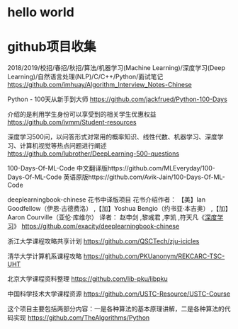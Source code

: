 # hello world
# github项目收集

2018/2019/校招/春招/秋招/算法/机器学习(Machine Learning)/深度学习(Deep Learning)/自然语言处理(NLP)/C/C++/Python/面试笔记 https://github.com/imhuay/Algorithm_Interview_Notes-Chinese


Python - 100天从新手到大师
https://github.com/jackfrued/Python-100-Days


介绍的是利用学生身份可以享受到的相关学生优惠权益
https://github.com/ivmm/Student-resources

深度学习500问，以问答形式对常用的概率知识、线性代数、机器学习、深度学习、计算机视觉等热点问题进行阐述
https://github.com/lubrother/DeepLearning-500-questions

100-Days-Of-ML-Code
中文翻译版https://github.com/MLEveryday/100-Days-Of-ML-Code
英语原版https://github.com/Avik-Jain/100-Days-Of-ML-Code

deeplearningbook-chinese 花书中译版项目 
花书介绍作者： 【美】Ian Goodfellow（伊恩·古德费洛） ,【加】Yoshua Bengio（约书亚·本吉奥） ,【加】Aaron Courville（亚伦·库维尔）
译者： 赵申剑 ,黎彧君 ,李凯 ,符天凡《[深度学习](https://www.epubit.com/bookDetails?id=N8263)》
https://github.com/exacity/deeplearningbook-chinese


浙江大学课程攻略共享计划
https://github.com/QSCTech/zju-icicles

清华大学计算机系课程攻略 
https://github.com/PKUanonym/REKCARC-TSC-UHT

北京大学课程资料整理
https://github.com/lib-pku/libpku

中国科学技术大学课程资源
https://github.com/USTC-Resource/USTC-Course

这个项目主要包括两部分内容：一是各种算法的基本原理讲解，二是各种算法的代码实现
https://github.com/TheAlgorithms/Python
